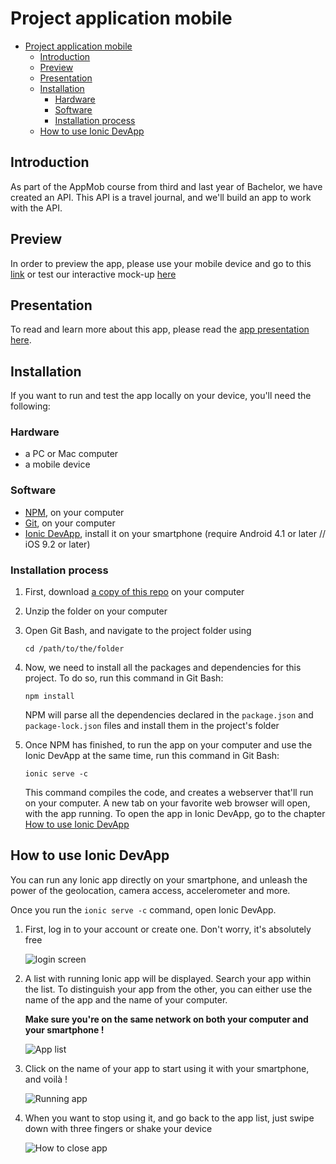 # Project application mobile

- [Project application mobile](#project-application-mobile)
  - [Introduction](#introduction)
  - [Preview](#preview)
  - [Presentation](#presentation)
  - [Installation](#installation)
    - [Hardware](#hardware)
    - [Software](#software)
    - [Installation process](#installation-process)
  - [How to use Ionic DevApp](#how-to-use-ionic-devapp)

## Introduction

As part of the AppMob course from third and last year of Bachelor, we have created an API. This API is a travel journal, and we'll build an app to work with the API.

## Preview

In order to preview the app, please use your mobile device and go to this [link](http://tiny.cc/appmob-app) or test our interactive mock-up [here](https://xd.adobe.com/view/0bde5725-48a2-44d4-98ec-80ba0b79f1c6-5e8d/?fullscreen)

## Presentation

To read and learn more about this app, please read the [app presentation here](https://github.com/Liozon/projet-appmob/blob/master/PRESENTATION.md).

## Installation

If you want to run and test the app locally on your device, you'll need the following:

### Hardware

- a PC or Mac computer
- a mobile device

### Software

- [NPM](https://www.npmjs.com/), on your computer
- [Git](https://git-scm.com/downloads), on your computer
- [Ionic DevApp](https://ionicframework.com/docs/appflow/devapp/), install it on your smartphone (require Android 4.1 or later // iOS 9.2 or later)

### Installation process

1. First, download [a copy of this repo](https://github.com/Liozon/projet-appmob/archive/master.zip) on your computer

2. Unzip the folder on your computer

3. Open Git Bash, and navigate to the project folder using

    ```cd /path/to/the/folder```

4. Now, we need to install all the packages and dependencies for this project. To do so, run this command in Git Bash:

    ```npm install```

    NPM will parse all the dependencies declared in the `package.json` and `package-lock.json` files and install them in the project's folder

5. Once NPM has finished, to run the app on your computer and use the Ionic DevApp at the same time, run this command in Git Bash:

    ```ionic serve -c```

    This command compiles the code, and creates a webserver that'll run on your computer. A new tab on your favorite web browser will open, with the app running.
    To open the app in Ionic DevApp, go to the chapter [How to use Ionic DevApp](#how-to-use-ionic-devapp)

## How to use Ionic DevApp

You can run any Ionic app directly on your smartphone, and unleash the power of the geolocation, camera access, accelerometer and more.

Once you run the ```ionic serve -c``` command, open Ionic DevApp.

1. First, log in to your account or create one. Don't worry, it's absolutely free

    ![login screen](https://raw.githubusercontent.com/Liozon/projet-appmob/master/screenshots/1.%20Login%20screen.jpg "Login Screen")

2. A list with running Ionic app will be displayed. Search your app within the list. To distinguish your app from the other, you can either use the name of the app and the name of your computer.

    **Make sure you're on the same network on both your computer and your smartphone !**

    ![App list](https://raw.githubusercontent.com/Liozon/projet-appmob/master/screenshots/2.%20App%20list.jpg "App list")

3. Click on the name of your app to start using it with your smartphone, and voilà !

    ![Running app](https://raw.githubusercontent.com/Liozon/projet-appmob/master/screenshots/3.%20App%20opened.jpg "Running app")

4. When you want to stop using it, and go back to the app list, just swipe down with three fingers or shake your device

    ![How to close app](https://raw.githubusercontent.com/Liozon/projet-appmob/master/screenshots/4.%20Close%20app.jpg "How to close app")